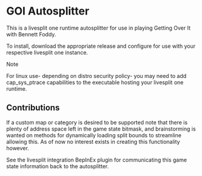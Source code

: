 # GOI Autosplitter
This is a livesplit one runtime autosplitter for use in playing Getting Over It with Bennett Foddy.

To install, download the appropriate release and configure for use with your respective livesplit one instance.
> [!NOTE]
> For linux use- depending on distro security policy- you may need to add cap_sys_ptrace capabilities to the executable hosting your livesplit one runtime.

## Contributions
If a custom map or category is desired to be supported note that there is plenty of address space left in the game state bitmask, and brainstorming is wanted on methods for dynamically loading split bounds to streamline allowing this. As of now no interest exists in creating this functionality however.

See the livesplit integration BepInEx plugin for communicating this game state information back to the autosplitter.
